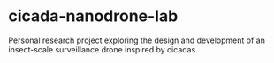 # cicada-nanodrone-lab
Personal research project exploring the design and development of an insect-scale surveillance drone inspired by cicadas.

